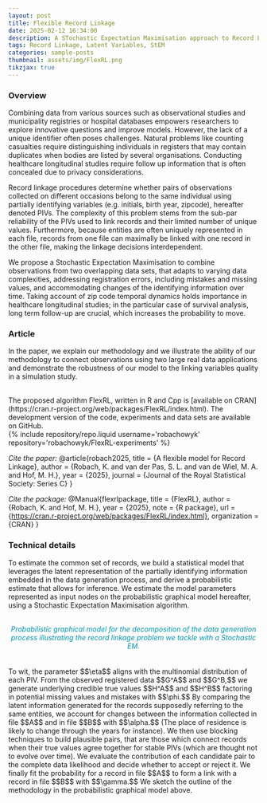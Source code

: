 ```yaml
---
layout: post
title: Flexible Record Linkage
date: 2025-02-12 16:34:00
description: A STochastic Expectation Maximisation approach to Record Linkage
tags: Record Linkage, Latent Variables, StEM
categories: sample-posts
thumbnail: assets/img/FlexRL.png
tikzjax: true
---
```


### Overview

Combining data from various sources such as observational studies and municipality registries or hospital databases empowers researchers to explore innovative questions and improve models. However, the lack of a unique identifier often poses challenges. Natural problems like counting casualties require distinguishing individuals in registers that may contain duplicates when bodies are listed by several organisations. Conducting healthcare longitudinal studies require follow up information that is often concealed due to privacy considerations.

Record linkage procedures determine whether pairs of observations collected on different occasions belong to the same individual using partially identifying variables (e.g. initials, birth year, zipcode), hereafter denoted PIVs. The complexity of this problem stems from the sub-par reliability of the PIVs used to link records and their limited number of unique values. Furthermore, because entities are often uniquely represented in each file, records from one file can maximally be linked with one record in the other file, making the linkage decisions interdependent.

We propose a Stochastic Expectation Maximisation to combine observations from two overlapping data sets, that adapts to varying data complexities, addressing registration errors, including mistakes and missing values, and accommodating changes of the identifying information over time. Taking account of zip code temporal dynamics holds importance in healthcare longitudinal studies; in the particular case of survival analysis, long term follow-up are crucial, which increases the probability to move.

### Article

In the paper, we explain our methodology and we illustrate the ability of our methodology to connect observations using two large real data applications and demonstrate the robustness of our model to the linking variables quality in a simulation study.
<br>
<div style="margin-left: 30px;">
  <a href="https://doi.org/10.1093/jrsssc/qlaf016" target="_blank" rel="noopener noreferrer">
    <i class="fa-solid fa-file-lines" style="font-size: 74px;"></i>
  </a> 
</div>
<div style="margin-left: 50px;">
  <a href="https://arxiv.org/pdf/2407.06835" target="_blank" rel="noopener noreferrer">
    <i class="fa-solid fa-file" style="font-size: 74px;"></i>
  </a> 
</div>
<br>
The proposed algorithm FlexRL, written in R and Cpp is [available on CRAN](https://cran.r-project.org/web/packages/FlexRL/index.html). The development version of the code, experiments and data sets are available on GitHub.
<br>
<div class="repositories d-flex flex-wrap flex-md-row flex-column justify-content-between align-items-center">
    {% include repository/repo.liquid username='robachowyk' repository='robachowyk/FlexRL-experiments' %}
</div>

<i>Cite the paper:</i>
@article{robach2025,
title = {A flexible model for Record Linkage},
author = {Robach, K. and van der Pas, S. L. and van de Wiel, M. A. and Hof, M. H.},
year = {2025},
journal = {Journal of the Royal Statistical Society: Series C}
}

<i>Cite the package:</i>
@Manual{flexrlpackage,
title = {FlexRL},
author = {Robach, K. and Hof, M. H.},
year = {2025},
note = {R package},
url = {https://cran.r-project.org/web/packages/FlexRL/index.html},
organization = {CRAN}
}

### Technical details

To estimate the common set of records, we build a statistical model that leverages the latent representation of the partially identifying information embedded in the data generation process, and derive a probabilistic estimate that allows for inference. We estimate the model parameters represented as input nodes on the probabilistic graphical model hereafter, using a Stochastic Expectation Maximisation algorithm.
<br>

<div class="exampletest">
<div align=center>
<br>
<script type="text/tikz">
\begin{tikzpicture}
\node[draw={rgb:red,0;green,147;blue,175}, minimum size=1cm] (gamma) at (0,4) {$\gamma$};
\node[shape=circle, draw={rgb:red,0;green,147;blue,175}, dashed, minimum size=1cm] (delta) at (0,2) {$\Delta$};
\node[draw={rgb:red,0;green,147;blue,175}, minimum size=1cm] (eta) at (0,0) {$\eta$};
\node[draw={rgb:red,0;green,147;blue,175}, minimum size=1cm] (alpha) at (0,-2) {$\alpha$};
\node[shape=circle, dashed, draw={rgb:red,0;green,147;blue,175}, minimum size=1cm] (HA) at (-3,-2) {$H^A$};
\node[shape=circle, dashed, draw={rgb:red,0;green,147;blue,175}, minimum size=1cm] (HB) at (3,-2) {$H^B$};
\node[draw={rgb:red,0;green,147;blue,175}, minimum size=1cm] (phi) at (0,-4) {$\phi$};
\node[shape=circle, draw={rgb:red,0;green,147;blue,175}, minimum size=1cm] (GA) at (-4.5,-4) {$G^A$};
\node[shape=circle, draw={rgb:red,0;green,147;blue,175}, minimum size=1cm] (GB) at (4.5,-4) {$G^B$};
\path [-stealth] (gamma) edge (delta);
\path [-stealth] (delta) edge (HA);
\path [-stealth] (delta) edge (HB);
\path [-stealth] (eta) edge (HA);
\path [-stealth] (eta) edge (HB);
\path [-stealth] (alpha) edge (HA);
\path [-stealth] (alpha) edge (HB);
\path [-stealth] (HA) edge (GA);
\path [-stealth] (HB) edge (GB);
\path [-stealth] (phi) edge (GA);
\path [-stealth] (phi) edge (GB);
\end{tikzpicture}
</script>
<i><font color="#0093af">Probabilistic graphical model for the decomposition of the data generation process illustrating the record linkage problem we tackle with a Stochastic EM.</font></i>
<br>
<br>
</div>
</div>

<br>
To wit, the parameter $$\eta$$ aligns with the multinomial distribution of each PIV. From the observed registered data $$G^A$$ and $$G^B,$$ we generate underlying credible true values $$H^A$$ and $$H^B$$ factoring in potential missing values and mistakes with $$\phi.$$ By comparing the latent information generated for the records supposedly referring to the same entities, we account for changes between the information collected in file $$A$$ and in file $$B$$ with $$\alpha.$$ (The place of residence is likely to change through the years for instance). We then use blocking techniques to build plausible pairs, that are those which connect records when their true values agree together for stable PIVs (which are thought not to evolve over time). We evaluate the contribution of each candidate pair to the complete data likelihood and decide whether to accept or reject it. We finally fit the probability for a record in file $$A$$ to form a link with a record in file $$B$$ with $$\gamma.$$ We sketch the outline of the methodology in the probabilistic graphical model above.
